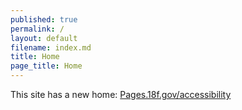 ```yaml
---
published: true
permalink: /
layout: default
filename: index.md
title: Home
page_title: Home
---
```


This site has a new home: <a href='https://pages.18f.gov/accessibility/'> Pages.18f.gov/accessibility</a>